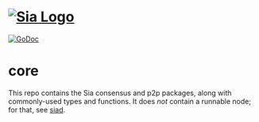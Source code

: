 # [![Sia Logo](https://sia.tech/banners/sia-banner-core.png)](http://sia.tech)

[![GoDoc](https://godoc.org/go.sia.tech/core?status.svg)](https://godoc.org/go.sia.tech/core)

# core

This repo contains the Sia consensus and p2p packages, along with commonly-used
types and functions. It does *not* contain a runnable node; for that, see [siad](https://github.com/SiaFoundation/siad).
